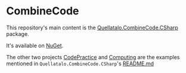 CombineCode
===========

This repository's main content is the [Quellatalo.CombineCode.CSharp](Quellatalo.CombineCode.CSharp) package.

It's available on [NuGet](https://www.nuget.org/packages/Quellatalo.CombineCode.CSharp).

The other two projects [CodePractice](CodePractice) and [Computing](Computing) are the examples mentioned in `Quellatalo.CombineCode.CSharp`'s [README.md](Quellatalo.CombineCode.CSharp/README.md)
